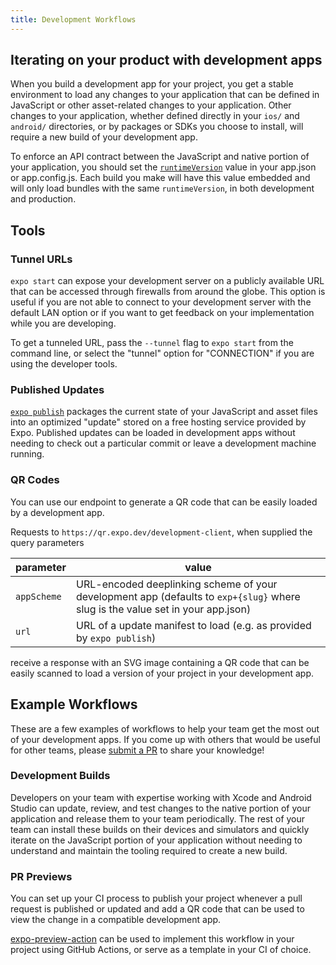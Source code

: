 ```yaml
---
title: Development Workflows
---
```


## Iterating on your product with development apps

When you build a development app for your project, you get a stable environment to load any changes to your application that can be defined in JavaScript or other asset-related changes to your application. Other changes to your application, whether defined directly in your `ios/` and `android/` directories, or by packages or SDKs you choose to install, will require a new build of your development app.

To enforce an API contract between the JavaScript and native portion of your application, you should set the [`runtimeVersion`](../distribution/runtime-versions.md) value in your app.json or app.config.js. Each build you make will have this value embedded and will only load bundles with the same `runtimeVersion`, in both development and production.

## Tools

### Tunnel URLs

`expo start` can expose your development server on a publicly available URL that can be accessed through firewalls from around the globe. This option is useful if you are not able to connect to your development server with the default LAN option or if you want to get feedback on your implementation while you are developing.

To get a tunneled URL, pass the `--tunnel` flag to `expo start` from the command line, or select the "tunnel" option for "CONNECTION" if you are using the developer tools.

### Published Updates

[`expo publish`](../workflow/publishing.md) packages the current state of your JavaScript and asset files into an optimized "update" stored on a free hosting service provided by Expo. Published updates can be loaded in development apps without needing to check out a particular commit or leave a development machine running.

### QR Codes

You can use our endpoint to generate a QR code that can be easily loaded by a development app.

Requests to `https://qr.expo.dev/development-client`, when supplied the query parameters

| parameter   | value                                                                                                                          |
| ----------- | ------------------------------------------------------------------------------------------------------------------------------ |
| `appScheme` | URL-encoded deeplinking scheme of your development app (defaults to `exp+{slug}` where slug is the value set in your app.json) |
| `url`       | URL of a update manifest to load (e.g. as provided by `expo publish`)                                                          |

receive a response with an SVG image containing a QR code that can be easily scanned to load a version of your project in your development app.

## Example Workflows

These are a few examples of workflows to help your team get the most out of your development apps. If you come up with others that would be useful for other teams, please [submit a PR](https://github.com/expo/expo/blob/master/CONTRIBUTING.md#-updating-documentation) to share your knowledge!

### Development Builds

Developers on your team with expertise working with Xcode and Android Studio can update, review, and test changes to the native portion of your application and release them to your team periodically. The rest of your team can install these builds on their devices and simulators and quickly iterate on the JavaScript portion of your application without needing to understand and maintain the tooling required to create a new build.

### PR Previews

You can set up your CI process to publish your project whenever a pull request is published or updated and add a QR code that can be used to view the change in a compatible development app.

[expo-preview-action](https://github.com/expo/expo-preview-action) can be used to implement this workflow in your project using GitHub Actions, or serve as a template in your CI of choice.
